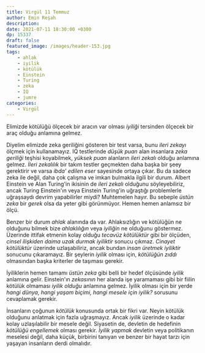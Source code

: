 ```yaml
---
title: Virgül 11 Temmuz
author: Emin Reşah
description: 
date: 2021-07-11 18:30:00 +0300
dp: 15337
draft: false
featured_image: /images/header-153.jpg
tags: 
    - ahlak
    - iyilik
    - kötülük
    - Einstein
    - Turing
    - zeka
    - IQ
    - jumre
categories:
    - Virgül
---
```


Elimizde kötülüğü ölçecek bir aracın var olması *iyiliği* tersinden ölçecek bir
araç olduğu anlamına gelmez. 

Diyelim elimizde zeka geriliğini gösteren bir test varsa, bunu *ileri zekayı* ölçmek için
kullanamayız. IQ testlerinde *düşük puan* alan insanlara *zeka geriliği* teşhisi koyabilmek, *yüksek
puan* alanların *ileri zekalı* olduğu anlamına gelmez. *İleri zekalılık* bir takım testler geçmekten
daha başka bir şeey gerektirir ve varsa *ibda' edilen eser* sayesinde ortaya çıkar. Bu da sadece
zeka ile değil, daha çok çalışma ve imkan bulmakla ilgili bir durum. Albert Einstein ve Alan
Turing'in ikisinin de *ileri zekalı* olduğunu söyleyebiliriz, ancak Turing Einstein'ın veya Einstein
Turing'in uğraştığı problemlerle uğraşsaydı devrim yapabilirler miydi? Muhtemelen hayır. Bu sebeple
*üstün zeka* bir *gerek* olsa da yeter gibi görünmüyor. Hemen hemen anlamsız bir ölçü. 

Benzer bir durum *ahlak* alanında da var. Ahlaksızlığın ve kötülüğün ne olduğunu bilmek bize
*ahlaklılığın* veya *iyiliğin* ne olduğunu göstermez. Üzerinde ittifak etmenin kolay olduğu *tecavüz
kötülüktür* gibi bir ölçüden, *cinsel ilişkiden daima uzak durmak iyiliktir* sonucu çıkmaz. *Cinayet
kötülüktür* üzerinde uzlaşabiliriz, ancak bundan *insan üretmek iyiliktir* sonucunu çıkaramayız. Bir
şeylerin *iyilik* olması için, *kötülüğün zıddı* olmasından başka kriterler de taşıması gerekir. 

İyiliklerin hemen tamamı *üstün zeka* gibi belli bir hedef ölçüsünde *iyilik* anlamına gelir.
Einstein'ın *zekasının* her alanda işe yaramaması gibi bir fiilin kötülük olmaması *iyilik olduğu*
anlamına gelmez. İyilik olması için bir yerde *hangi dünya, hangi yaşam biçimi, hangi mesele için
iyilik?* sorusunu cevaplamak gerekir. 

İnsanların çoğunun *kötülük* konusunda ortak bir fikri var. Neyin kötülük olduğunu anlatmak için
fazla uğraşmayız. Ancak *iyilik* üzerinde o kadar kolay uzlaşılabilir bir mesele değil. Siyasetin
de, devletin de hedefinin *kötülüğü engellemek* olması gerekir. *İyilik yapmak* devletin veya
politikanın meselesi değil, daha küçük, birbirini tanıyan ve benzer bir hayat tarzı için yaşayan
insanların derdi olmalıdır. 
